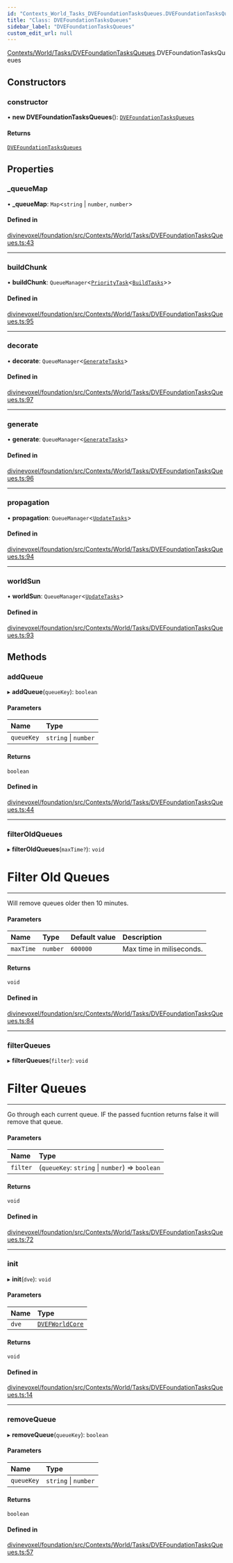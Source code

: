 ```yaml
---
id: "Contexts_World_Tasks_DVEFoundationTasksQueues.DVEFoundationTasksQueues"
title: "Class: DVEFoundationTasksQueues"
sidebar_label: "DVEFoundationTasksQueues"
custom_edit_url: null
---
```


[Contexts/World/Tasks/DVEFoundationTasksQueues](../modules/Contexts_World_Tasks_DVEFoundationTasksQueues.md).DVEFoundationTasksQueues

## Constructors

### constructor

• **new DVEFoundationTasksQueues**(): [`DVEFoundationTasksQueues`](Contexts_World_Tasks_DVEFoundationTasksQueues.DVEFoundationTasksQueues.md)

#### Returns

[`DVEFoundationTasksQueues`](Contexts_World_Tasks_DVEFoundationTasksQueues.DVEFoundationTasksQueues.md)

## Properties

### \_queueMap

• **\_queueMap**: `Map`\<`string` \| `number`, `number`\>

#### Defined in

[divinevoxel/foundation/src/Contexts/World/Tasks/DVEFoundationTasksQueues.ts:43](https://github.com/lucasdamianjohnson/DivineVoxelEngine/blob/596fa7391478620ed460dfb4856ff0a763b91c49/divinevoxel/foundation/src/Contexts/World/Tasks/DVEFoundationTasksQueues.ts#L43)

___

### buildChunk

• **buildChunk**: `QueueManager`\<[`PriorityTask`](../modules/Types_Tasks_types.md#prioritytask)\<[`BuildTasks`](../modules/Types_Tasks_types.md#buildtasks)\>\>

#### Defined in

[divinevoxel/foundation/src/Contexts/World/Tasks/DVEFoundationTasksQueues.ts:95](https://github.com/lucasdamianjohnson/DivineVoxelEngine/blob/596fa7391478620ed460dfb4856ff0a763b91c49/divinevoxel/foundation/src/Contexts/World/Tasks/DVEFoundationTasksQueues.ts#L95)

___

### decorate

• **decorate**: `QueueManager`\<[`GenerateTasks`](../modules/Types_Tasks_types.md#generatetasks)\>

#### Defined in

[divinevoxel/foundation/src/Contexts/World/Tasks/DVEFoundationTasksQueues.ts:97](https://github.com/lucasdamianjohnson/DivineVoxelEngine/blob/596fa7391478620ed460dfb4856ff0a763b91c49/divinevoxel/foundation/src/Contexts/World/Tasks/DVEFoundationTasksQueues.ts#L97)

___

### generate

• **generate**: `QueueManager`\<[`GenerateTasks`](../modules/Types_Tasks_types.md#generatetasks)\>

#### Defined in

[divinevoxel/foundation/src/Contexts/World/Tasks/DVEFoundationTasksQueues.ts:96](https://github.com/lucasdamianjohnson/DivineVoxelEngine/blob/596fa7391478620ed460dfb4856ff0a763b91c49/divinevoxel/foundation/src/Contexts/World/Tasks/DVEFoundationTasksQueues.ts#L96)

___

### propagation

• **propagation**: `QueueManager`\<[`UpdateTasks`](../modules/Types_Tasks_types.md#updatetasks)\>

#### Defined in

[divinevoxel/foundation/src/Contexts/World/Tasks/DVEFoundationTasksQueues.ts:94](https://github.com/lucasdamianjohnson/DivineVoxelEngine/blob/596fa7391478620ed460dfb4856ff0a763b91c49/divinevoxel/foundation/src/Contexts/World/Tasks/DVEFoundationTasksQueues.ts#L94)

___

### worldSun

• **worldSun**: `QueueManager`\<[`UpdateTasks`](../modules/Types_Tasks_types.md#updatetasks)\>

#### Defined in

[divinevoxel/foundation/src/Contexts/World/Tasks/DVEFoundationTasksQueues.ts:93](https://github.com/lucasdamianjohnson/DivineVoxelEngine/blob/596fa7391478620ed460dfb4856ff0a763b91c49/divinevoxel/foundation/src/Contexts/World/Tasks/DVEFoundationTasksQueues.ts#L93)

## Methods

### addQueue

▸ **addQueue**(`queueKey`): `boolean`

#### Parameters

| Name | Type |
| :------ | :------ |
| `queueKey` | `string` \| `number` |

#### Returns

`boolean`

#### Defined in

[divinevoxel/foundation/src/Contexts/World/Tasks/DVEFoundationTasksQueues.ts:44](https://github.com/lucasdamianjohnson/DivineVoxelEngine/blob/596fa7391478620ed460dfb4856ff0a763b91c49/divinevoxel/foundation/src/Contexts/World/Tasks/DVEFoundationTasksQueues.ts#L44)

___

### filterOldQueues

▸ **filterOldQueues**(`maxTime?`): `void`

# Filter Old Queues
---
Will remove queues older then 10 minutes.

#### Parameters

| Name | Type | Default value | Description |
| :------ | :------ | :------ | :------ |
| `maxTime` | `number` | `600000` | Max time in miliseconds. |

#### Returns

`void`

#### Defined in

[divinevoxel/foundation/src/Contexts/World/Tasks/DVEFoundationTasksQueues.ts:84](https://github.com/lucasdamianjohnson/DivineVoxelEngine/blob/596fa7391478620ed460dfb4856ff0a763b91c49/divinevoxel/foundation/src/Contexts/World/Tasks/DVEFoundationTasksQueues.ts#L84)

___

### filterQueues

▸ **filterQueues**(`filter`): `void`

# Filter Queues
---
Go through each current queue. IF the passed fucntion returns false it will remove that queue.

#### Parameters

| Name | Type |
| :------ | :------ |
| `filter` | (`queueKey`: `string` \| `number`) => `boolean` |

#### Returns

`void`

#### Defined in

[divinevoxel/foundation/src/Contexts/World/Tasks/DVEFoundationTasksQueues.ts:72](https://github.com/lucasdamianjohnson/DivineVoxelEngine/blob/596fa7391478620ed460dfb4856ff0a763b91c49/divinevoxel/foundation/src/Contexts/World/Tasks/DVEFoundationTasksQueues.ts#L72)

___

### init

▸ **init**(`dve`): `void`

#### Parameters

| Name | Type |
| :------ | :------ |
| `dve` | [`DVEFWorldCore`](Contexts_World_DVEFWorldCore.DVEFWorldCore.md) |

#### Returns

`void`

#### Defined in

[divinevoxel/foundation/src/Contexts/World/Tasks/DVEFoundationTasksQueues.ts:14](https://github.com/lucasdamianjohnson/DivineVoxelEngine/blob/596fa7391478620ed460dfb4856ff0a763b91c49/divinevoxel/foundation/src/Contexts/World/Tasks/DVEFoundationTasksQueues.ts#L14)

___

### removeQueue

▸ **removeQueue**(`queueKey`): `boolean`

#### Parameters

| Name | Type |
| :------ | :------ |
| `queueKey` | `string` \| `number` |

#### Returns

`boolean`

#### Defined in

[divinevoxel/foundation/src/Contexts/World/Tasks/DVEFoundationTasksQueues.ts:57](https://github.com/lucasdamianjohnson/DivineVoxelEngine/blob/596fa7391478620ed460dfb4856ff0a763b91c49/divinevoxel/foundation/src/Contexts/World/Tasks/DVEFoundationTasksQueues.ts#L57)
